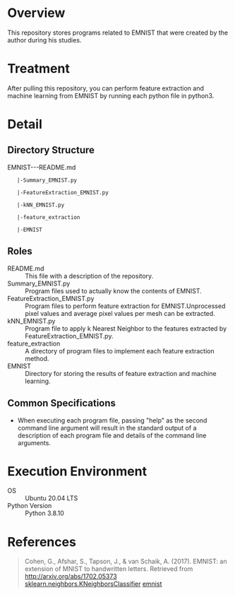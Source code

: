 # Overview
This repository stores programs related to EMNIST that were created by the author during his studies.

# Treatment
After pulling this repository, you can perform feature extraction and machine learning from EMNIST by running each python file in python3.

# Detail

## Directory Structure
EMNIST---README.md

       |-Summary_EMNIST.py

       |-FeatureExtraction_EMNIST.py

       |-kNN_EMNIST.py

       |-feature_extraction

       |-EMNIST

## Roles
<dl>
    <dt>README.md</dt>
    <dd>This file with a description of the repository.</dd>
    <dt>Summary_EMNIST.py</dt>
    <dd>Program files used to actually know the contents of EMNIST.</dd>
    <dt>FeatureExtraction_EMNIST.py</dt>
    <dd>Program files to perform feature extraction for EMNIST.Unprocessed pixel values and average pixel values per mesh can be extracted.</dd>
    <dt>kNN_EMNIST.py</dt>
    <dd>Program file to apply k Nearest Neighbor to the features extracted by FeatureExtraction_EMNIST.py.</dd>
    <dt>feature_extraction</dt>
    <dd>A directory of program files to implement each feature extraction method.</dd>
    <dt>EMNIST</dt>
    <dd>Directory for storing the results of feature extraction and machine learning.</dd>
</dl> 

## Common Specifications
* When executing each program file, passing "help" as the second command line argument will result in the standard output of a description of each program file and details of the command line arguments.

# Execution Environment
<dl>
    <dt>OS</dt>
    <dd>Ubuntu 20.04 LTS</dd>
    <dt>Python Version</dt>
    <dd>Python 3.8.10</dd>
</dl> 

# References
> Cohen, G., Afshar, S., Tapson, J., & van Schaik, A. (2017). EMNIST: an extension of MNIST to handwritten letters. Retrieved from http://arxiv.org/abs/1702.05373
> [sklearn.neighbors.KNeighborsClassifier](https://scikit-learn.org/stable/modules/generated/sklearn.neighbors.KNeighborsClassifier.html)
> [emnist](https://pypi.org/project/emnist/)